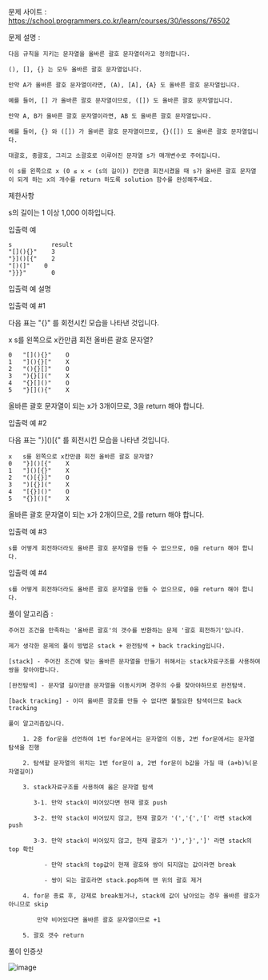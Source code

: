 문제 사이트 : https://school.programmers.co.kr/learn/courses/30/lessons/76502

문제 설명 :

    다음 규칙을 지키는 문자열을 올바른 괄호 문자열이라고 정의합니다.

    (), [], {} 는 모두 올바른 괄호 문자열입니다.
    
    만약 A가 올바른 괄호 문자열이라면, (A), [A], {A} 도 올바른 괄호 문자열입니다. 
    
    예를 들어, [] 가 올바른 괄호 문자열이므로, ([]) 도 올바른 괄호 문자열입니다.
    
    만약 A, B가 올바른 괄호 문자열이라면, AB 도 올바른 괄호 문자열입니다. 
    
    예를 들어, {} 와 ([]) 가 올바른 괄호 문자열이므로, {}([]) 도 올바른 괄호 문자열입니다.
    
    대괄호, 중괄호, 그리고 소괄호로 이루어진 문자열 s가 매개변수로 주어집니다. 
    
    이 s를 왼쪽으로 x (0 ≤ x < (s의 길이)) 칸만큼 회전시켰을 때 s가 올바른 괄호 문자열이 되게 하는 x의 개수를 return 하도록 solution 함수를 완성해주세요.

제한사항

s의 길이는 1 이상 1,000 이하입니다.

입출력 예

    s	        result
    "[](){}"	3
    "}]()[{"	2
    "[)(]"	  0
    "}}}"	    0
    
입출력 예 설명

입출력 예 #1

다음 표는 "[](){}" 를 회전시킨 모습을 나타낸 것입니다.

x	s를 왼쪽으로 x칸만큼 회전	올바른 괄호 문자열?

    0	"[](){}"	O
    1	"](){}["	X
    2	"(){}[]"	O
    3	"){}[]("	X
    4	"{}[]()"	O
    5	"}[](){"	X

올바른 괄호 문자열이 되는 x가 3개이므로, 3을 return 해야 합니다.

입출력 예 #2

다음 표는 "}]()[{" 를 회전시킨 모습을 나타낸 것입니다.

    x	s를 왼쪽으로 x칸만큼 회전	올바른 괄호 문자열?
    0	"}]()[{"	X
    1	"]()[{}"	X
    2	"()[{}]"	O
    3	")[{}]("	X
    4	"[{}]()"	O
    5	"{}]()["	X
    
올바른 괄호 문자열이 되는 x가 2개이므로, 2를 return 해야 합니다.

입출력 예 #3

    s를 어떻게 회전하더라도 올바른 괄호 문자열을 만들 수 없으므로, 0을 return 해야 합니다.
    
입출력 예 #4

    s를 어떻게 회전하더라도 올바른 괄호 문자열을 만들 수 없으므로, 0을 return 해야 합니다.

풀이 알고리즘 :

    주어진 조건을 만족하는 '올바른 괄호'의 갯수를 반환하는 문제 '괄호 회전하기'입니다.
    
    제가 생각한 문제의 풀이 방법은 stack + 완전탐색 + back tracking입니다.
    
    [stack] - 주어진 조건에 맞는 올바른 문자열을 만들기 위해서는 stack자료구조를 사용하여 쌍을 찾아야합니다.
    
    [완전탐색] - 문자열 길이만큼 문자열을 이동시키며 경우의 수를 찾아야하므로 완전탐색.
    
    [back tracking] - 이미 옳바른 괄호를 만들 수 없다면 불필요한 탐색이므로 back tracking
    
    풀이 알고리즘입니다.
    
        1. 2중 for문을 선언하여 1번 for문에서는 문자열의 이동, 2번 for문에서는 문자열 탐색을 진행
        
        2. 탐색할 문자열의 위치는 1번 for문이 a, 2번 for문이 b값을 가질 때 (a+b)%(문자열길이)
        
        3. stack자료구조를 사용하여 옳은 문자열 탐색
        
           3-1. 만약 stack이 비어있다면 현재 괄호 push
           
           3-2. 만약 stack이 비어있지 않고, 현재 괄호가 '(','{','[' 라면 stack에 push
           
           3-3. 만약 stack이 비어있지 않고, 현재 괄호가 ')','}',']' 라면 stack의 top 확인
           
              - 만약 stack의 top값이 현재 괄호와 쌍이 되지않는 값이라면 break
              
              - 쌍이 되는 괄호라면 stack.pop하며 맨 위의 괄호 제거
              
        4. for문 종료 후, 강제로 break됬거나, stack에 값이 남아있는 경우 올바른 괄호가 아니므로 skip
        
            만약 비어있다면 올바른 괄호 문자열이므로 +1
        
        5. 괄호 갯수 return
        
풀이 인증샷 

![image](https://github.com/HHyoS/Algorithm/assets/57944215/40731afa-6996-4986-8b1e-1b531544dbc9)
